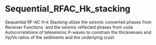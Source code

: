 # Sequential_RFAC_Hk_stacking
Sequential RF-AC H-k Stacking utilize the seismic converted phases from Receiver Functions  and the seismic reflected phases from coda Autocorrelations of teleseismic P-waves to constrain the thicknesses and Vp/Vs ratios of the sediments and the underlying crust.
